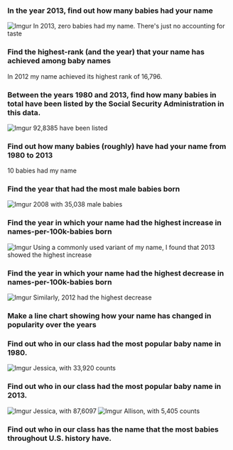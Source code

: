 ### In the year 2013, find out how many babies had your name
![Imgur](http://i.imgur.com/M2eXuLK.png)
In 2013, zero babies had my name. There's just no accounting for taste

### Find the highest-rank (and the year) that your name has achieved among baby names
In 2012 my name achieved its highest rank of 16,796.

### Between the years 1980 and 2013, find how many babies in total have been listed by the Social Security Administration in this data.
![Imgur](http://i.imgur.com/0hgXMRw.png)
92,8385 have been listed

### Find out how many babies (roughly) have had your name from 1980 to 2013
10 babies had my name

### Find the year that had the most male babies born
![Imgur](http://i.imgur.com/rWFNhRV.png)
2008 with 35,038 male babies

### Find the year in which your name had the highest increase in names-per-100k-babies born
![Imgur](http://i.imgur.com/USAlDPy.png)
Using a commonly used variant of my name, I found that 2013 showed the highest increase

### Find the year in which your name had the highest decrease in names-per-100k-babies born
![Imgur](http://i.imgur.com/oqNESDp.png)
Similarly, 2012 had the highest decrease

### Make a line chart showing how your name has changed in popularity over the years


### Find out who in our class had the most popular baby name in 1980.
![Imgur](http://i.imgur.com/Ai5vckV.png)
Jessica, with 33,920 counts

### Find out who in our class had the most popular baby name in 2013.
![Imgur](http://i.imgur.com/vKE6TzA.png)
Jessica, with 87,6097
![Imgur](http://i.imgur.com/lskYCR4.png)
Allison, with 5,405 counts

### Find out who in our class has the name that the most babies throughout U.S. history have.
